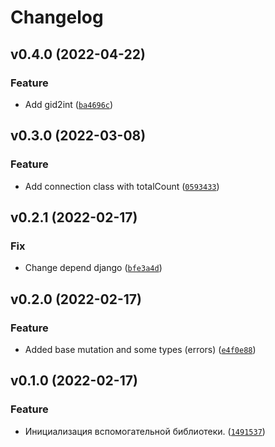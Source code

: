 # Changelog

<!--next-version-placeholder-->

## v0.4.0 (2022-04-22)
### Feature
* Add gid2int ([`ba4696c`](https://github.com/devind-team/devind-django-helpers/commit/ba4696c4755495f4fec25368f702e91bc7c8804b))

## v0.3.0 (2022-03-08)
### Feature
* Add connection class with totalCount ([`0593433`](https://github.com/devind-team/devind-django-helpers/commit/059343305d717588de68a8a201401c93d2cbd600))

## v0.2.1 (2022-02-17)
### Fix
* Change depend django ([`bfe3a4d`](https://github.com/devind-team/devind-django-helpers/commit/bfe3a4d28861d18a60cac7c642ec16f11f66d57c))

## v0.2.0 (2022-02-17)
### Feature
* Added base mutation and some types (errors) ([`e4f0e88`](https://github.com/devind-team/devind-django-helpers/commit/e4f0e889c3415b9b18a8cc8bb74c445bb14e9da3))

## v0.1.0 (2022-02-17)
### Feature
* Инициализация вспомогательной библиотеки. ([`1491537`](https://github.com/devind-team/devind-django-helpers/commit/1491537fe708f5775ecc58058dd07bace18f38ad))
